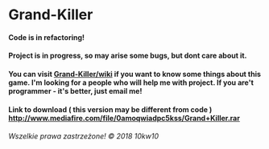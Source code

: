 # Grand-Killer

#### Code is in refactoring!
#### Project is in progress, so may arise some bugs, but dont care about it.
#### You can visit [Grand-Killer/wiki](https://github.com/10kw10/Grand-Killer/wiki) if you want to know some things about this game. I'm looking for a people who will help me with project. If you are't programmer - it's better, just email me!
#### Link to download ( this version may be different from code ) http://www.mediafire.com/file/0amoqwiadpc5kss/Grand+Killer.rar

###### Wszelkie prawa zastrzeżone! © 2018 10kw10
